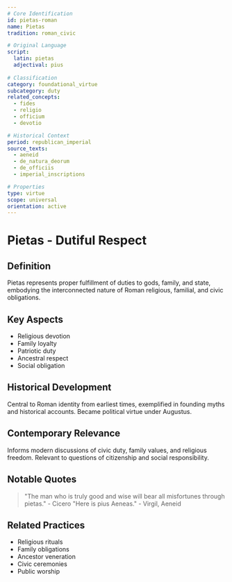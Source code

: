 ```yaml
---
# Core Identification
id: pietas-roman
name: Pietas
tradition: roman_civic

# Original Language
script:
  latin: pietas
  adjectival: pius
  
# Classification
category: foundational_virtue
subcategory: duty
related_concepts:
  - fides
  - religio
  - officium
  - devotio

# Historical Context
period: republican_imperial
source_texts:
  - aeneid
  - de_natura_deorum
  - de_officiis
  - imperial_inscriptions

# Properties
type: virtue
scope: universal
orientation: active
---
```


# Pietas - Dutiful Respect

## Definition
Pietas represents proper fulfillment of duties to gods, family, and state, embodying the interconnected nature of Roman religious, familial, and civic obligations.

## Key Aspects
- Religious devotion
- Family loyalty
- Patriotic duty
- Ancestral respect
- Social obligation

## Historical Development
Central to Roman identity from earliest times, exemplified in founding myths and historical accounts. Became political virtue under Augustus.

## Contemporary Relevance
Informs modern discussions of civic duty, family values, and religious freedom. Relevant to questions of citizenship and social responsibility.

## Notable Quotes
> "The man who is truly good and wise will bear all misfortunes through pietas." - Cicero
> "Here is pius Aeneas." - Virgil, Aeneid

## Related Practices
- Religious rituals
- Family obligations
- Ancestor veneration
- Civic ceremonies
- Public worship